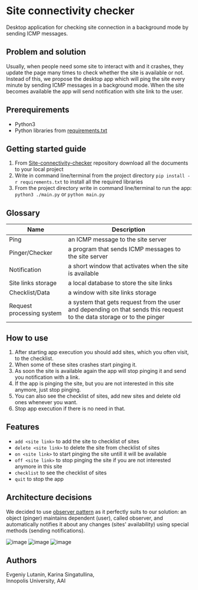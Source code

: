 # Site connectivity checker
Desktop application for checking site connection in a background mode by sending ICMP messages.

## Problem and solution
Usually, when people need some site to interact with and it crashes, they update the page many times to check whether the site is available or not. Instead of this, we propose the desktop app which will ping the site every minute by sending ICMP messages in a background mode. When the site becomes available the app will send notification with site link to the user.

## Prerequirements
* Python3
* Python libraries from [requirements.txt](https://github.com/curlykorine/Site-connectivity-checker/blob/main/requirements.txt)

## Getting started guide
1. From [Site-connectivity-checker](https://github.com/curlykorine/Site-connectivity-checker) repository download all the documents to your local project
2. Write in command line/terminal from the project directory `pip install -r requirements.txt` to install all the required libraries 
3. From the project directory write in command line/terminal to run the app: `python3 ./main.py` or `python main.py`

## Glossary
Name                      | Description
--------------------------|--------------------------------------------------------------------
Ping                      | an ICMP message to the site server
Pinger/Checker            | a program that sends ICMP messages to the site server
Notification              | a short window that activates when the site is available
Site links storage        | a local database to store the site links
Checklist/Data            | a window with site links storage 
Request processing system | a system that gets request from the user and depending on that sends this request to the data storage or to the pinger

## How to use
1. After starting app execution you should add sites, which you often visit, to the checklist.
2. When some of these sites crashes start pinging it.
3. As soon the site is available again the app will stop pinging it and send you notification with a link.
4. If the app is pinging the site, but you are not interested in this site anymore, just stop pinging.
5. You can also see the checklist of sites, add new sites and delete old ones whenever you want.
6. Stop app execution if there is no need in that.

## Features
* `add <site link>` to add the site to checklist of sites
* `delete <site link>` to delete the site from checklist of sites
* `on <site link>` to start pinging the site untill it will be available
* `off <site link>` to stop pinging the site if you are not interested anymore in this site
* `checklist` to see the checklist of sites
* `quit` to stop the app

## Architecture decisions
We decided to use [observer pattern](https://en.wikipedia.org/wiki/Observer_pattern) as it perfectly suits to our solution: an object (pinger) maintains dependent (user), called observer, and  automatically notifies it about any changes (sites' availability) using special methods (sending notifications).

![image](https://user-images.githubusercontent.com/69847727/134787343-0310f0ba-1a09-4f75-8a11-3a44077a3b41.png)
![image](https://user-images.githubusercontent.com/69847727/134787351-17ae8031-4ecf-41ee-b876-662e076e5a03.png)
![image](https://user-images.githubusercontent.com/69847727/134787464-a5ae3cf2-5a77-45f7-9645-c0a86edffdb6.png)

## Authors
Evgeniy Lutanin, Karina Singatullina,  
Innopolis University, AAI
